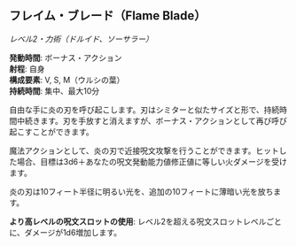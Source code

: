 ## フレイム・ブレード（Flame Blade）
*レベル2・力術（ドルイド、ソーサラー）*

**発動時間**: ボーナス・アクション  
**射程**: 自身  
**構成要素**: V, S, M（ウルシの葉）  
**持続時間**: 集中、最大10分

自由な手に炎の刃を呼び起こします。刃はシミターと似たサイズと形で、持続時間中続きます。刃を手放すと消えますが、ボーナス・アクションとして再び呼び起こすことができます。

魔法アクションとして、炎の刃で近接呪文攻撃を行うことができます。ヒットした場合、目標は3d6＋あなたの呪文発動能力値修正値に等しい火ダメージを受けます。

炎の刃は10フィート半径に明るい光を、追加の10フィートに薄暗い光を放ちます。

**より高レベルの呪文スロットの使用**: レベル2を超える呪文スロットレベルごとに、ダメージが1d6増加します。